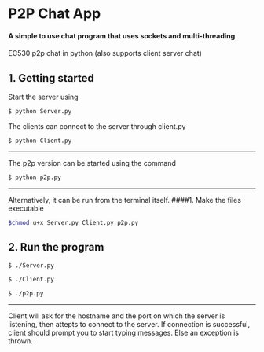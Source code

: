 # P2P Chat App
#### A simple to use chat program that uses sockets and multi-threading

EC530 p2p chat in python (also supports client server chat)
## 1. Getting started
Start the server using 
```sh
$ python Server.py
````
The clients can connect to the server through client.py
```sh
$ python Client.py
````
---
The p2p version can be started using the command
```sh
$ python p2p.py
````
----
Alternatively, it can be run from the terminal itself. 
####1. Make the files executable
```sh
$chmod u+x Server.py Client.py p2p.py
````
## 2. Run the program
````sh
$ ./Server.py
````
````sh
$ ./Client.py
````
````sh
$ ./p2p.py
````
----
Client will ask for the hostname and the port on which the server is listening, then attepts to connect to the server. If connection is successful, client should prompt you to start typing messages. Else an exception is thrown.
